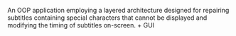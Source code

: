 An OOP application employing a layered architecture designed for repairing subtitles containing special characters that cannot be displayed and modifying the timing of subtitles on-screen. + GUI
